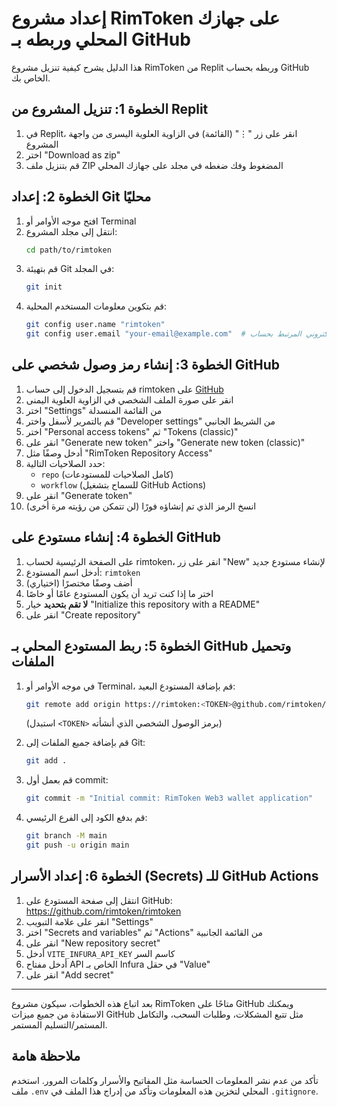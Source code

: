 # إعداد مشروع RimToken على جهازك المحلي وربطه بـ GitHub

هذا الدليل يشرح كيفية تنزيل مشروع RimToken من Replit وربطه بحساب GitHub الخاص بك.

## الخطوة 1: تنزيل المشروع من Replit

1. في Replit، انقر على زر "⋮" (القائمة) في الزاوية العلوية اليسرى من واجهة المشروع
2. اختر "Download as zip"
3. قم بتنزيل ملف ZIP المضغوط وفك ضغطه في مجلد على جهازك المحلي

## الخطوة 2: إعداد Git محليًا

1. افتح موجه الأوامر أو Terminal
2. انتقل إلى مجلد المشروع:
   ```bash
   cd path/to/rimtoken
   ```
3. قم بتهيئة Git في المجلد:
   ```bash
   git init
   ```
4. قم بتكوين معلومات المستخدم المحلية:
   ```bash
   git config user.name "rimtoken"
   git config user.email "your-email@example.com"  # استبدل بالبريد الإلكتروني المرتبط بحساب GitHub
   ```

## الخطوة 3: إنشاء رمز وصول شخصي على GitHub

1. قم بتسجيل الدخول إلى حساب rimtoken على [GitHub](https://github.com/)
2. انقر على صورة الملف الشخصي في الزاوية العلوية اليمنى
3. اختر "Settings" من القائمة المنسدلة
4. قم بالتمرير لأسفل واختر "Developer settings" من الشريط الجانبي
5. اختر "Personal access tokens" ثم "Tokens (classic)"
6. انقر على "Generate new token" واختر "Generate new token (classic)"
7. أدخل وصفًا مثل "RimToken Repository Access"
8. حدد الصلاحيات التالية:
   - `repo` (كامل الصلاحيات للمستودعات)
   - `workflow` (للسماح بتشغيل GitHub Actions)
9. انقر على "Generate token"
10. انسخ الرمز الذي تم إنشاؤه فورًا (لن تتمكن من رؤيته مرة أخرى)

## الخطوة 4: إنشاء مستودع على GitHub

1. على الصفحة الرئيسية لحساب rimtoken، انقر على زر "New" لإنشاء مستودع جديد
2. أدخل اسم المستودع: `rimtoken`
3. أضف وصفًا مختصرًا (اختياري)
4. اختر ما إذا كنت تريد أن يكون المستودع عامًا أو خاصًا
5. **لا تقم بتحديد** خيار "Initialize this repository with a README"
6. انقر على "Create repository"

## الخطوة 5: ربط المستودع المحلي بـ GitHub وتحميل الملفات

1. في موجه الأوامر أو Terminal، قم بإضافة المستودع البعيد:
   ```bash
   git remote add origin https://rimtoken:<TOKEN>@github.com/rimtoken/rimtoken.git
   ```
   (استبدل `<TOKEN>` برمز الوصول الشخصي الذي أنشأته)

2. قم بإضافة جميع الملفات إلى Git:
   ```bash
   git add .
   ```

3. قم بعمل أول commit:
   ```bash
   git commit -m "Initial commit: RimToken Web3 wallet application"
   ```

4. قم بدفع الكود إلى الفرع الرئيسي:
   ```bash
   git branch -M main
   git push -u origin main
   ```

## الخطوة 6: إعداد الأسرار (Secrets) للـ GitHub Actions

1. انتقل إلى صفحة المستودع على GitHub: https://github.com/rimtoken/rimtoken
2. انقر على علامة التبويب "Settings"
3. اختر "Secrets and variables" ثم "Actions" من القائمة الجانبية
4. انقر على "New repository secret"
5. أدخل `VITE_INFURA_API_KEY` كاسم السر
6. أدخل مفتاح API الخاص بـ Infura في حقل "Value"
7. انقر على "Add secret"

---

بعد اتباع هذه الخطوات، سيكون مشروع RimToken متاحًا على GitHub ويمكنك الاستفادة من جميع ميزات GitHub مثل تتبع المشكلات، وطلبات السحب، والتكامل المستمر/التسليم المستمر.

## ملاحظة هامة

تأكد من عدم نشر المعلومات الحساسة مثل المفاتيح والأسرار وكلمات المرور. استخدم ملف `.env` المحلي لتخزين هذه المعلومات وتأكد من إدراج هذا الملف في `.gitignore`.